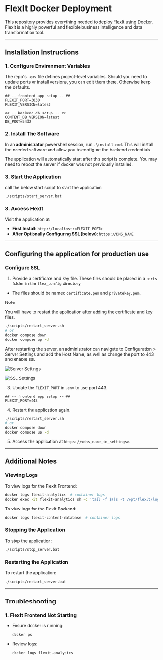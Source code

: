
# FlexIt Docker Deployment

This repository provides everything needed to deploy [FlexIt](https://flexitanalytics.com/) using Docker.
FlexIt is a highly powerful and flexible business intelligence and data transformation tool.

---

## Installation Instructions

### 1. Configure Environment Variables

The repo's `.env` file defines project-level variables. Should you need to update ports or install versions, you can edit them there. Otherwise keep the defaults.

```dotenv
## -- frontend app setup -- ##
FLEXIT_PORT=3030
FLEXIT_VERSION=latest

## -- backend db setup -- ##
CONTENT_DB_VERSION=latest
DB_PORT=5432
```

### 2. Install The Software

In an **administrator** powershell session, run `.\install.cmd`.
This will install the needed software and allow you to configure the backend credentials. 

The application will automatically start after this script is complete. 
You may need to reboot the server if docker was not previously installed.

### 3. Start the Application

call the below start script to start the application
```bash
./scripts/start_server.bat
```

### 3. Access FlexIt
Visit the application at:
- **First Install**: `http://localhost:<FLEXIT_PORT>`
- **After Optionally Configuring SSL (below)**: `https://DNS_NAME`

---

## Configuring the application for production use

### Configure SSL

1. Provide a certificate and key file. These files should be placed in a `certs` folder in the `flex_config` directory.
- The files should be named `certificate.pem` and `privatekey.pem`.

> [!NOTE] 
> You will have to restart the application after adding the certificate and key files.

```sh
./scripts/restart_server.sh
# or
docker compose down
docker compose up -d
```

After restarting the server, an administrator can navigate to Configuration > Server Settings and add the Host Name, as well as change the port to 443 and enable ssl.

![Server Settings](https://github.com/user-attachments/assets/1b2399d6-2a88-4fd4-b125-d531654ab08a)


![SSL Settings](https://github.com/user-attachments/assets/3fe63d24-f5f0-40d9-b817-c8e21eb16d21)

3. Update the `FLEXIT_PORT` in `.env` to use port 443.

```dotenv
## -- frontend app setup -- ##
FLEXIT_PORT=443
```
4. Restart the application again.

```sh 
./scripts/restart_server.sh
# or
docker compose down
docker compose up -d
```

5. Access the application at `https://<dns_name_in_settings>`.

---

## Additional Notes

### Viewing Logs
To view logs for the FlexIt Frontend:
```bash
docker logs flexit-analytics  # container logs
docker exec -it flexit-analytics sh -c 'tail -f $(ls -t /opt/flexit/logs/flexit_*.log | head -n 1)'  # most recent application log file
```

To view logs for the FlexIt Backend:
```bash
docker logs flexit-content-database  # container logs
```

### Stopping the Application
To stop the application:

```bash
./scripts/stop_server.bat
```

### Restarting the Application
To restart the application:

```bash
./scripts/restart_server.bat
```

---

## Troubleshooting
### 1. FlexIt Frontend Not Starting
- Ensure docker is running:
  ```bash
  docker ps
  ```
- Review logs:
  ```bash
  docker logs flexit-analytics
  ```

